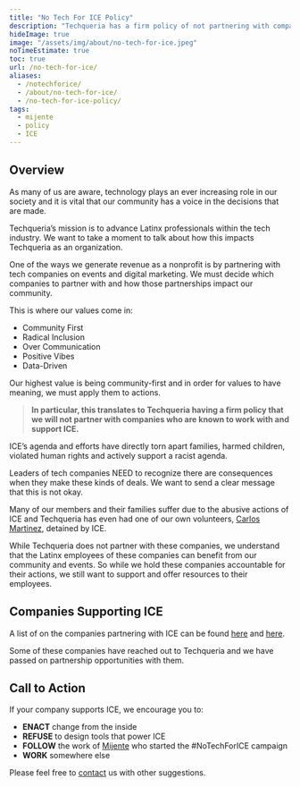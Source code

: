 ```yaml
---
title: "No Tech For ICE Policy"
description: "Techqueria has a firm policy of not partnering with companies that have active contracts with ICE."
hideImage: true
image: "/assets/img/about/no-tech-for-ice.jpeg"
noTimeEstimate: true
toc: true
url: /no-tech-for-ice/
aliases:
  - /notechforice/
  - /about/no-tech-for-ice/
  - /no-tech-for-ice-policy/
tags:
  - mijente
  - policy
  - ICE
---
```


## Overview

As many of us are aware, technology plays an ever increasing role in our society and it is vital that our community has a voice in the decisions that
are made.

Techqueria’s mission is to advance Latinx professionals within the tech industry. We want to take a moment to talk about how this impacts Techqueria
as an organization.

One of the ways we generate revenue as a nonprofit is by partnering with tech companies on events and digital marketing. We must decide which
companies to partner with and how those partnerships impact our community.

This is where our values come in:

- Community First
- Radical Inclusion
- Over Communication
- Positive Vibes
- Data-Driven

Our highest value is being community-first and in order for values to have meaning, we must apply them to actions.

> **In particular, this translates to Techqueria having a firm policy that we will not partner with companies who are known to work with and support
> ICE.**

ICE’s agenda and efforts have directly torn apart families, harmed children, violated human rights and actively support a racist agenda.

Leaders of tech companies NEED to recognize there are consequences when they make these kinds of deals. We want to send a clear message that this is
not okay.

Many of our members and their families suffer due to the abusive actions of ICE and Techqueria has even had one of our own volunteers,
[Carlos Martinez](https://tucson.com/news/local/tucsonan-among-first-to-receive-daca-protection-now-detained-after/article_a02ac0a4-5f4e-55aa-b097-be94921784bb.html),
detained by ICE.

While Techqueria does not partner with these companies, we understand that the Latinx employees of these companies can benefit from our community and
events. So while we hold these companies accountable for their actions, we still want to support and offer resources to their employees.

## Companies Supporting ICE

A list of on the companies partnering with ICE can be found [here](https://companies-that-work-with-ice.com/) and
[here](https://www.vox.com/recode/2019/7/30/20728147/tech-company-ice-contracts-foia-microsoft-palantir-concur-dell).

Some of these companies have reached out to Techqueria and we have passed on partnership opportunities with them.

## Call to Action

If your company supports ICE, we encourage you to:

- **ENACT** change from the inside
- **REFUSE** to design tools that power ICE
- **FOLLOW** the work of [Mijente](https://mijente.net/) who started the #NoTechForICE campaign
- **WORK** somewhere else

Please feel free to [contact](/contact/) us with other suggestions.
